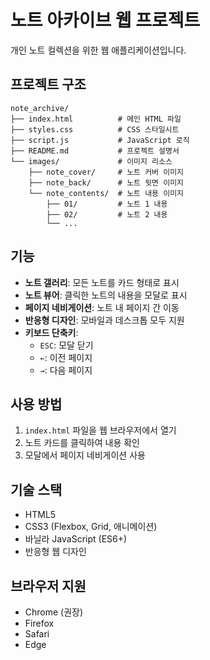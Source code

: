 # 노트 아카이브 웹 프로젝트

개인 노트 컬렉션을 위한 웹 애플리케이션입니다.

## 프로젝트 구조

```
note_archive/
├── index.html          # 메인 HTML 파일
├── styles.css          # CSS 스타일시트
├── script.js           # JavaScript 로직
├── README.md           # 프로젝트 설명서
└── images/             # 이미지 리소스
    ├── note_cover/     # 노트 커버 이미지
    ├── note_back/      # 노트 뒷면 이미지
    └── note_contents/  # 노트 내용 이미지
        ├── 01/         # 노트 1 내용
        ├── 02/         # 노트 2 내용
        └── ...
```

## 기능

- **노트 갤러리**: 모든 노트를 카드 형태로 표시
- **노트 뷰어**: 클릭한 노트의 내용을 모달로 표시
- **페이지 네비게이션**: 노트 내 페이지 간 이동
- **반응형 디자인**: 모바일과 데스크톱 모두 지원
- **키보드 단축키**: 
  - `ESC`: 모달 닫기
  - `←`: 이전 페이지
  - `→`: 다음 페이지

## 사용 방법

1. `index.html` 파일을 웹 브라우저에서 열기
2. 노트 카드를 클릭하여 내용 확인
3. 모달에서 페이지 네비게이션 사용

## 기술 스택

- HTML5
- CSS3 (Flexbox, Grid, 애니메이션)
- 바닐라 JavaScript (ES6+)
- 반응형 웹 디자인

## 브라우저 지원

- Chrome (권장)
- Firefox
- Safari
- Edge

